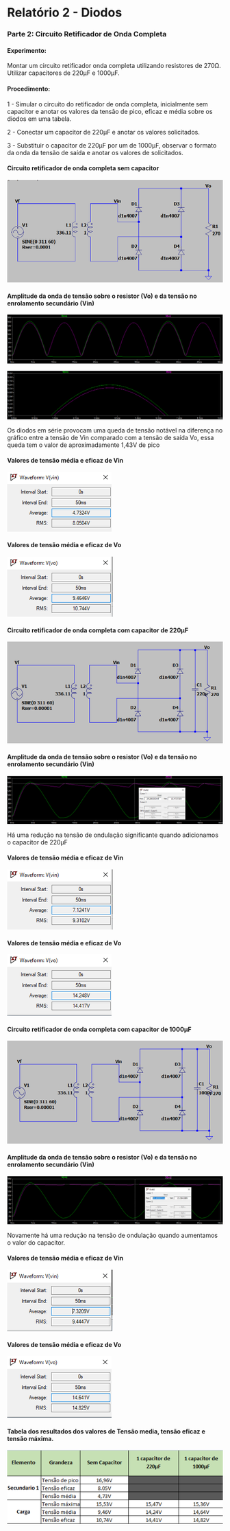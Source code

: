 # Relatório 2 - Diodos

### Parte 2: Circuito Retificador de Onda Completa

#### Experimento:

Montar um circuito retificador onda completa utilizando resistores de 270Ω.
Utilizar capacitores de 220μF e 1000μF.

#### Procedimento:

1 - Simular o circuito do retificador de onda completa, inicialmente sem capacitor e anotar os valores da tensão de pico, eficaz e média sobre os diodos em uma tabela.

2 - Conectar um capacitor de 220μF e anotar os valores solicitados.

3 - Substituir o capacitor de 220μF por um de 1000μF, observar o formato da onda da tensão de saída e anotar os valores de solicitados.

#### Circuito retificador de onda completa sem capacitor

![nome](/relatorio_eletronica_1/circparte2.png)

#### Amplitude da onda de tensão sobre o resistor (Vo) e da tensão no enrolamento secundário (Vin)

![nome](/relatorio_eletronica_1/tensaovinvo.png)

![nome](/relatorio_eletronica_1/difer.png)

Os diodos em série provocam uma queda de tensão notável na diferença no gráfico entre a tensão de Vin comparado com a tensão de saída Vo, essa queda tem o valor de aproximadamente 1,43V de pico

#### Valores de tensão média e eficaz de Vin

![nome](/relatorio_eletronica_1/vinatual.png)

#### Valores de tensão média e eficaz de Vo

![nome](/relatorio_eletronica_1/voatual.png)

#### Circuito retificador de onda completa com capacitor de 220μF

![nome](/relatorio_eletronica_1/capac.png)

#### Amplitude da onda de tensão sobre o resistor (Vo) e da tensão no enrolamento secundário (Vin)

![nome](/relatorio_eletronica_1/vovalor220.png)

Há uma redução na tensão de ondulação significante quando adicionamos o capacitor de 220μF

#### Valores de tensão média e eficaz de Vin

![nome](/relatorio_eletronica_1/vinvinvin2.png)

#### Valores de tensão média e eficaz de Vo

![nome](/relatorio_eletronica_1/vovovo2.png)

#### Circuito retificador de onda completa com capacitor de 1000μF

![nome](/relatorio_eletronica_1/capac1.png)

#### Amplitude da onda de tensão sobre o resistor (Vo) e da tensão no enrolamento secundário (Vin)

![nome](/relatorio_eletronica_1/vovalor1000.png)

Novamente há uma redução na tensão de ondulação quando aumentamos o valor do capacitor.

#### Valores de tensão média e eficaz de Vin

![nome](/relatorio_eletronica_1/vinvinvin3.png)

#### Valores de tensão média e eficaz de Vo

![nome](/relatorio_eletronica_1/vovovo3.png)

 #### Tabela dos resultados dos valores de Tensão media, tensão eficaz e tensão máxima.

 ![nome](/relatorio_eletronica_1/planiilha.png)

